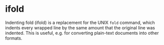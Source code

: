 ifold
=====

Indenting fold (ifold) is a replacement for the UNIX `fold` command, which indents every wrapped line by the same amount that the original line was indented. This is useful, e.g. for converting plain-text documents into other formats.
